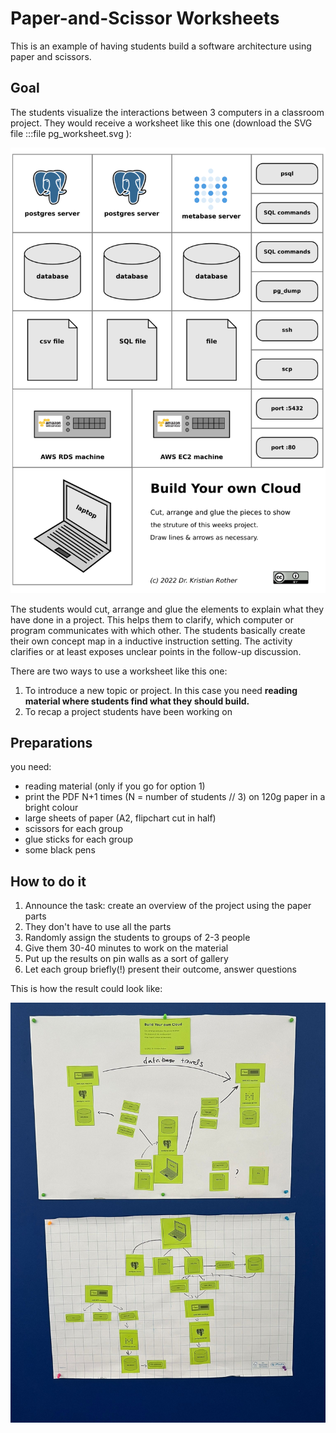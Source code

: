 
# Paper-and-Scissor Worksheets

This is an example of having students build a software architecture using paper and scissors.

## Goal

The students visualize the interactions between 3 computers in a classroom project.
They would receive a worksheet like this one (download the SVG file :::file pg_worksheet.svg ):

![worksheet](pg_worksheet.png)

The students would cut, arrange and glue the elements to explain what they have done in a project.
This helps them to clarify, which computer or program communicates with which other.
The students basically create their own concept map in a inductive instruction setting.
The activity clarifies or at least exposes unclear points in the follow-up discussion.

There are two ways to use a worksheet like this one:

1. To introduce a new topic or project. In this case you need **reading material where students find what they should build.**
2. To recap a project students have been working on

## Preparations

you need:

* reading material (only if you go for option 1)
* print the PDF N+1 times (N = number of students // 3) on 120g paper in a bright colour
* large sheets of paper (A2, flipchart cut in half)
* scissors for each group
* glue sticks for each group
* some black pens

## How to do it

1. Announce the task: create an overview of the project using the paper parts
2. They don't have to use all the parts
3. Randomly assign the students to groups of 2-3 people
4. Give them 30-40 minutes to work on the material
5. Put up the results on pin walls as a sort of gallery
6. Let each group briefly(!) present their outcome, answer questions

This is how the result could look like:

![worksheet results](pg_worksheet_result.jpg)

